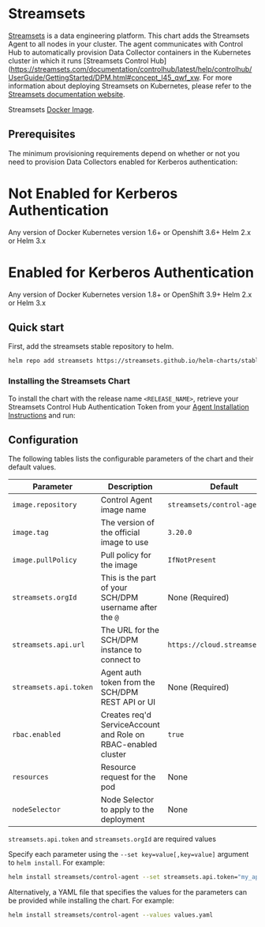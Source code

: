 # Streamsets

[Streamsets](https://www.streamsets.com/) is a data engineering platform. This chart adds the Streamsets Agent to all nodes in your cluster. The agent communicates with Control Hub to automatically provision Data Collector containers in the Kubernetes cluster in which it runs [Streamsets Control Hub](https://streamsets.com/documentation/controlhub/latest/help/controlhub/UserGuide/GettingStarted/DPM.html#concept_l45_qwf_xw. For more information about deploying Streamsets on Kubernetes, please refer to the [Streamsets documentation website](https://streamsets.com/documentation/controlhub/latest/help/controlhub/UserGuide/DataCollectorsProvisioned/Provisioned.html#concept_jsd_v24_lbb).

Streamsets [Docker Image](https://hub.docker.com/r/streamsets/datacollector).

## Prerequisites

The minimum provisioning requirements depend on whether or not you need to provision Data Collectors enabled for Kerberos authentication:

# Not Enabled for Kerberos Authentication
Any version of Docker
Kubernetes version 1.6+ or Openshift 3.6+
Helm 2.x or Helm 3.x

# Enabled for Kerberos Authentication
Any version of Docker
Kubernetes version 1.8+ or OpenShift 3.9+
Helm 2.x or Helm 3.x

## Quick start

First, add the streamsets stable repository to helm.

```bash
helm repo add streamsets https://streamsets.github.io/helm-charts/stable
```

### Installing the Streamsets Chart

To install the chart with the release name `<RELEASE_NAME>`, retrieve your Streamsets Control Hub Authentication Token from your [Agent Installation Instructions](https://streamsets.com/documentation/controlhub/latest/help/controlhub/UserGuide/DataCollectorsProvisioned/ProvisionSteps.html#concept_wl2_snb_12b) and run:

## Configuration

The following tables lists the configurable parameters of the chart and their default values.

| Parameter                       | Description                                                          | Default                                   |
| ------------------------------- | -------------------------------------------------------------------- | ----------------------------------------- |
| `image.repository`              | Control Agent image name                                             | `streamsets/control-agent`                |
| `image.tag`                     | The version of the official image to use                             | `3.20.0`                                   |
| `image.pullPolicy`              | Pull policy for the image                                            | `IfNotPresent`                            |
| `streamsets.orgId`              | This is the part of your SCH/DPM username after the `@`              | None       (Required)                     |
| `streamsets.api.url`            | The URL for the SCH/DPM instance to connect to                       | `https://cloud.streamsets.com`            |
| `streamsets.api.token`          | Agent auth token from the SCH/DPM REST API or UI                     | None (Required)                           |
| `rbac.enabled`                  | Creates req'd ServiceAccount and Role on RBAC-enabled cluster        | `true`                                    |
| `resources`                     | Resource request for the pod                                         | None                                      |
| `nodeSelector`                  | Node Selector to apply to the deployment                             | None                                      |

`streamsets.api.token` and `streamsets.orgId` are required values

Specify each parameter using the `--set key=value[,key=value]` argument to `helm install`. For example:

```bash
helm install streamsets/control-agent --set streamsets.api.token="my_api_token" --set streamsets.orgId="my_org"
```

Alternatively, a YAML file that specifies the values for the parameters can be provided while
installing the chart. For example:

```bash
helm install streamsets/control-agent --values values.yaml
```
